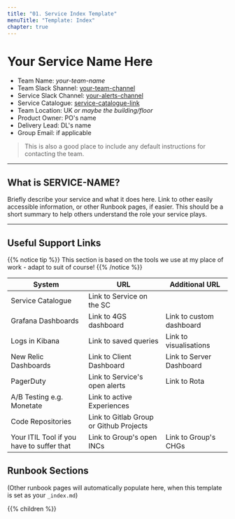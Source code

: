 ```yaml
---
title: "01. Service Index Template"
menuTitle: "Template: Index"
chapter: true
---
```


# Your Service Name Here

- Team Name: *your-team-name*
- Team Slack Shannel: [your-team-channel](https://link.to.team.slack.channel/)
- Service Slack Channel: [your-alerts-channel](https://link.to.service.slack.channel/)
- Service Catalogue: [service-catalogue-link](https://link.to.service.on.catalogue)
- Team Location: UK _or maybe the building/floor_
- Product Owner: PO's name
- Delivery Lead: DL's name
- Group Email: if applicable

> This is also a good place to include any default instructions for contacting the team.

---

## What is SERVICE-NAME?

Briefly describe your service and what it does here. Link to other easily accessible information, or other Runbook pages, if easier. This should be a short summary to help others understand the role your service plays.

---

## Useful Support Links

{{% notice tip %}}
This section is based on the tools we use at my place of work - adapt to suit of course!
{{% /notice %}}

| System | URL | Additional URL |
| --- | --- | --- |
| Service Catalogue | Link to Service on the SC | |
| Grafana Dashboards | Link to 4GS dashboard | Link to custom dashboard |
| Logs in Kibana | Link to saved queries | Link to visualisations |
| New Relic Dashboards | Link to Client Dashboard | Link to Server Dashboard |
| PagerDuty | Link to Service's open alerts | Link to Rota |
| A/B Testing e.g. Monetate | Link to active Experiences | |
| Code Repositories | Link to Gitlab Group or Github Projects | |
| Your ITIL Tool if you have to suffer that | Link to Group's open INCs | Link to Group's CHGs |

## Runbook Sections

(Other runbook pages will automatically populate here, when this template is set as your `_index.md`)

{{% children %}}
